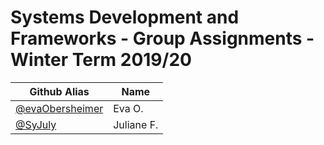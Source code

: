 # Systems Development and Frameworks - Group Assignments - Winter Term 2019/20

| Github Alias                                         | Name         |
| ---------------------------------------------------- | ------------ |
| [@evaObersheimer](https://github.com/evaObersheimer)                     | Eva O.     |
| [@SyJuly](https://github.com/SyJuly) | Juliane F.       |
